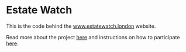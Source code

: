 # Estate Watch

This is the code behind the www.estatewatch.london website.

Read more about the project [here](https://estatewatch.london/estatewatch/about/) and instructions on how to participate [here](https://estatewatch.london/estatewatch/guide/). 


